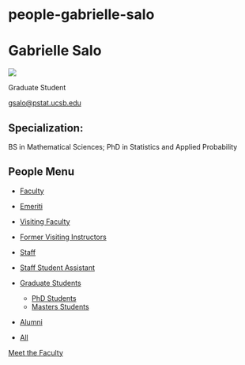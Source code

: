 # people-gabrielle-salo

# Gabrielle Salo

![](https://www.pstat.ucsb.edu/sites/default/files/styles/people_node/public/people/photo/Gabrielle%20Salo_PSTAT_001.jpg?itok=AvCjVndM)

Graduate Student

[gsalo@pstat.ucsb.edu](mailto:gsalo@pstat.ucsb.edu)

## Specialization:

BS in Mathematical Sciences; PhD in Statistics and Applied Probability

## People Menu

- [Faculty](/people/academic "Faculty")
- [Emeriti](/people/emeriti "Emeriti")
- [Visiting Faculty](/people/visiting "Visiting Faculty")
- [Former Visiting Instructors](/people/lecturer "Former Visiting Instructors")
- [Staff](/people/staff)
- [Staff Student Assistant](/people/researcher "Staff Student Assistant")
- [Graduate Students](/people/student "Graduate Students")
  
  - [PhD Students](/people/student/phd "PhD Students")
  - [Masters Students](/people/student/masters "Masters Students")
- [Alumni](/people/alumni)
- [All](/people/all)

[Meet the Faculty](/people/meet-the-faculty)
